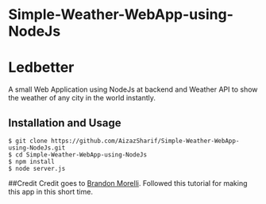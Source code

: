 # Simple-Weather-WebApp-using-NodeJs
# Ledbetter

A small Web Application using NodeJs at backend and Weather API to show the weather of any city in the world instantly. 

## Installation and Usage


```
$ git clone https://github.com/AizazSharif/Simple-Weather-WebApp-using-NodeJs.git
$ cd Simple-Weather-WebApp-using-NodeJs
$ npm install
$ node server.js
```
##Credit
Credit goes to [Brandon Morelli](https://codeburst.io/@bmorelli25). Followed this tutorial for making this app in this short time.
